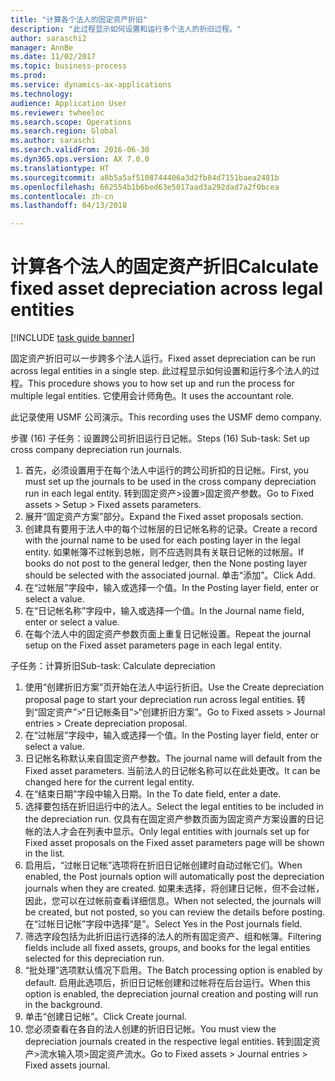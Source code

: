 ```yaml
--- 
title: "计算各个法人的固定资产折旧"
description: "此过程显示如何设置和运行多个法人的折旧过程。"
author: saraschi2
manager: AnnBe
ms.date: 11/02/2017
ms.topic: business-process
ms.prod: 
ms.service: dynamics-ax-applications
ms.technology: 
audience: Application User
ms.reviewer: twheeloc
ms.search.scope: Operations
ms.search.region: Global
ms.author: saraschi
ms.search.validFrom: 2016-06-30
ms.dyn365.ops.version: AX 7.0.0
ms.translationtype: HT
ms.sourcegitcommit: a8b5a5af5108744406a3d2fb84d7151baea2481b
ms.openlocfilehash: 662554b1b6bed63e5017aad3a292dad7a2f0bcea
ms.contentlocale: zh-cn
ms.lasthandoff: 04/13/2018

---
```

# <a name="calculate-fixed-asset-depreciation-across-legal-entities"></a><span data-ttu-id="713c3-103">计算各个法人的固定资产折旧</span><span class="sxs-lookup"><span data-stu-id="713c3-103">Calculate fixed asset depreciation across legal entities</span></span>

[!INCLUDE [task guide banner](../../includes/task-guide-banner.md)]

<span data-ttu-id="713c3-104">固定资产折旧可以一步跨多个法人运行。</span><span class="sxs-lookup"><span data-stu-id="713c3-104">Fixed asset depreciation can be run across legal entities in a single step.</span></span> <span data-ttu-id="713c3-105">此过程显示如何设置和运行多个法人的过程。</span><span class="sxs-lookup"><span data-stu-id="713c3-105">This procedure shows you to how set up and run the process for multiple legal entities.</span></span> <span data-ttu-id="713c3-106">它使用会计师角色。</span><span class="sxs-lookup"><span data-stu-id="713c3-106">It uses the accountant role.</span></span>  

<span data-ttu-id="713c3-107">此记录使用 USMF 公司演示。</span><span class="sxs-lookup"><span data-stu-id="713c3-107">This recording uses the USMF demo company.</span></span>


<span data-ttu-id="713c3-108">步骤 (16) 子任务：设置跨公司折旧运行日记帐。</span><span class="sxs-lookup"><span data-stu-id="713c3-108">Steps (16) Sub-task: Set up cross company depreciation run journals.</span></span> 

1. <span data-ttu-id="713c3-109">首先，必须设置用于在每个法人中运行的跨公司折扣的日记帐。</span><span class="sxs-lookup"><span data-stu-id="713c3-109">First, you must set up the journals to be used in the cross company depreciation run in each legal entity.</span></span> <span data-ttu-id="713c3-110">转到固定资产>设置>固定资产参数。</span><span class="sxs-lookup"><span data-stu-id="713c3-110">Go to Fixed assets > Setup > Fixed assets parameters.</span></span> 
2. <span data-ttu-id="713c3-111">展开“固定资产方案”部分。</span><span class="sxs-lookup"><span data-stu-id="713c3-111">Expand the Fixed asset proposals section.</span></span> 
3. <span data-ttu-id="713c3-112">创建具有要用于法人中的每个过帐层的日记帐名称的记录。</span><span class="sxs-lookup"><span data-stu-id="713c3-112">Create a record with the journal name to be used for each posting layer in the legal entity.</span></span> <span data-ttu-id="713c3-113">如果帐簿不过帐到总帐，则不应选则具有关联日记帐的过帐层。</span><span class="sxs-lookup"><span data-stu-id="713c3-113">If books do not post to the general ledger, then the None posting layer should be selected with the associated journal.</span></span> <span data-ttu-id="713c3-114">单击“添加”。</span><span class="sxs-lookup"><span data-stu-id="713c3-114">Click Add.</span></span> 
4. <span data-ttu-id="713c3-115">在“过帐层”字段中，输入或选择一个值。</span><span class="sxs-lookup"><span data-stu-id="713c3-115">In the Posting layer field, enter or select a value.</span></span> 
5. <span data-ttu-id="713c3-116">在“日记帐名称”字段中，输入或选择一个值。</span><span class="sxs-lookup"><span data-stu-id="713c3-116">In the Journal name field, enter or select a value.</span></span> 
6. <span data-ttu-id="713c3-117">在每个法人中的固定资产参数页面上重复日记帐设置。</span><span class="sxs-lookup"><span data-stu-id="713c3-117">Repeat the journal setup on the Fixed asset parameters page in each legal entity.</span></span> 

<span data-ttu-id="713c3-118">子任务：计算折旧</span><span class="sxs-lookup"><span data-stu-id="713c3-118">Sub-task: Calculate depreciation</span></span>

1. <span data-ttu-id="713c3-119">使用“创建折旧方案”页开始在法人中运行折旧。</span><span class="sxs-lookup"><span data-stu-id="713c3-119">Use the Create depreciation proposal page to start your depreciation run across legal entities.</span></span> <span data-ttu-id="713c3-120">转到“固定资产”>“日记帐条目”>“创建折旧方案”。</span><span class="sxs-lookup"><span data-stu-id="713c3-120">Go to Fixed assets > Journal entries > Create depreciation proposal.</span></span> 
2. <span data-ttu-id="713c3-121">在“过帐层”字段中，输入或选择一个值。</span><span class="sxs-lookup"><span data-stu-id="713c3-121">In the Posting layer field, enter or select a value.</span></span> 
3. <span data-ttu-id="713c3-122">日记帐名称默认来自固定资产参数。</span><span class="sxs-lookup"><span data-stu-id="713c3-122">The journal name will default from the Fixed asset parameters.</span></span> <span data-ttu-id="713c3-123">当前法人的日记帐名称可以在此处更改。</span><span class="sxs-lookup"><span data-stu-id="713c3-123">It can be changed here for the current legal entity.</span></span> 
4. <span data-ttu-id="713c3-124">在“结束日期”字段中输入日期。</span><span class="sxs-lookup"><span data-stu-id="713c3-124">In the To date field, enter a date.</span></span> 
5. <span data-ttu-id="713c3-125">选择要包括在折旧运行中的法人。</span><span class="sxs-lookup"><span data-stu-id="713c3-125">Select the legal entities to be included in the depreciation run.</span></span> <span data-ttu-id="713c3-126">仅具有在固定资产参数页面为固定资产方案设置的日记帐的法人才会在列表中显示。</span><span class="sxs-lookup"><span data-stu-id="713c3-126">Only legal entities with journals set up for Fixed asset proposals on the Fixed asset parameters page will be shown in the list.</span></span> 
6. <span data-ttu-id="713c3-127">启用后，“过帐日记帐”选项将在折旧日记帐创建时自动过帐它们。</span><span class="sxs-lookup"><span data-stu-id="713c3-127">When enabled, the Post journals option will automatically post the depreciation journals when they are created.</span></span> <span data-ttu-id="713c3-128">如果未选择，将创建日记帐，但不会过帐，因此，您可以在过帐前查看详细信息。</span><span class="sxs-lookup"><span data-stu-id="713c3-128">When not selected, the journals will be created, but not posted, so you can review the details before posting.</span></span> <span data-ttu-id="713c3-129">在“过帐日记帐”字段中选择“是”。</span><span class="sxs-lookup"><span data-stu-id="713c3-129">Select Yes in the Post journals field.</span></span> 
7. <span data-ttu-id="713c3-130">筛选字段包括为此折旧运行选择的法人的所有固定资产、组和帐簿。</span><span class="sxs-lookup"><span data-stu-id="713c3-130">Filtering fields include all fixed assets, groups, and books for the legal entities selected for this depreciation run.</span></span> 
8. <span data-ttu-id="713c3-131">“批处理”选项默认情况下启用。</span><span class="sxs-lookup"><span data-stu-id="713c3-131">The Batch processing option is enabled by default.</span></span> <span data-ttu-id="713c3-132">启用此选项后，折旧日记帐创建和过帐将在后台运行。</span><span class="sxs-lookup"><span data-stu-id="713c3-132">When this option is enabled, the depreciation journal creation and posting will run in the background.</span></span> 
9. <span data-ttu-id="713c3-133">单击“创建日记帐”。</span><span class="sxs-lookup"><span data-stu-id="713c3-133">Click Create journal.</span></span> 
10. <span data-ttu-id="713c3-134">您必须查看在各自的法人创建的折旧日记帐。</span><span class="sxs-lookup"><span data-stu-id="713c3-134">You must view the depreciation journals created in the respective legal entities.</span></span> <span data-ttu-id="713c3-135">转到固定资产>流水输入项>固定资产流水。</span><span class="sxs-lookup"><span data-stu-id="713c3-135">Go to Fixed assets > Journal entries > Fixed assets journal.</span></span>

